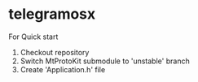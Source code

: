 telegramosx
===========

For Quick start 

1. Checkout repository
2. Switch MtProtoKit submodule to 'unstable' branch
3. Create 'Application.h' file
